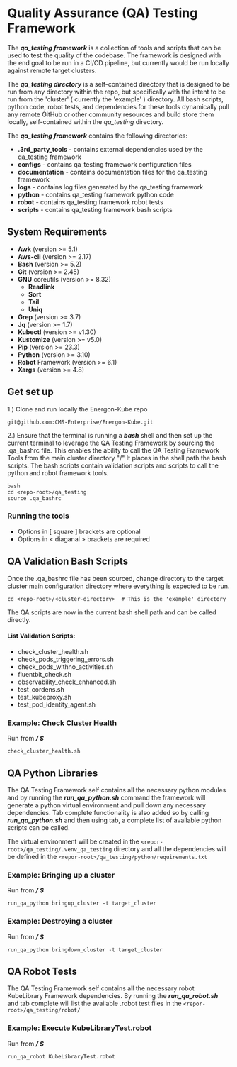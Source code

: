 # Quality Assurance (QA) Testing Framework

The _**qa_testing framework**_ is a collection of tools and scripts that can be used to test the quality of the codebase. The framework is designed with the end goal to be run in a CI/CD pipeline, but currently would be run locally against remote target clusters.

The _**qa_testing directory**_ is a self-contained directory that is designed to be run from any directory within the repo, but specifically with the intent to be run from the 'cluster' ( currently the 'example' ) directory. All bash scripts, python code, robot tests, and dependencies for these tools dynamically pull any remote GitHub or other community resources and build store them locally, self-contained within the _qa_testing_ directory.

The _**qa_testing framework**_ contains the following directories:

- **.3rd_party_tools** - contains external dependencies used by the qa_testing framework
- **configs** - contains qa_testing framework configuration files
- **documentation** - contains documentation files for the qa_testing framework
- **logs** - contains log files generated by the qa_testing framework
- **python** - contains qa_testing framework python code
- **robot** - contains qa_testing framework robot tests
- **scripts** - contains qa_testing framework bash scripts



## System Requirements
* **Awk** (version >= 5.1)
* **Aws-cli** (version >= 2.17)
* **Bash** (version >= 5.2)
* **Git** (version >= 2.45)
* **GNU** coreutils (version >= 8.32)
  * **Readlink**
  * **Sort**
  * **Tail**
  * **Uniq**
* **Grep** (version >= 3.7)
* **Jq** (version >= 1.7)
* **Kubectl** (version >= v1.30)
* **Kustomize** (version >= v5.0)
* **Pip** (version >= 23.3)
* **Python** (version >= 3.10)
* **Robot** Framework (version >= 6.1)
* **Xargs** (version >= 4.8)


## Get set up

1.) Clone and run locally the Energon-Kube repo

```git@github.com:CMS-Enterprise/Energon-Kube.git```

2.) Ensure that the terminal is running a _**bash**_ shell and then set up the current terminal to leverage the QA Testing Framework by sourcing the .qa_bashrc file.  This enables the ability to call the QA Testing Framework Tools from the main cluster directory "<repo-root>/<cluster-directory>"  It places in the shell path the bash scripts.  The bash scripts contain validation scripts and scripts to call the python and robot framework tools.

```
bash
cd <repo-root>/qa_testing
source .qa_bashrc
```

### Running the tools

* Options in [ square ] brackets are optional
* Options in \< diaganal \> brackets are required

## QA Validation Bash Scripts

Once the .qa_bashrc file has been sourced, change directory to the target cluster main configuration directory where everything is expected to be run.

```
cd <repo-root>/<cluster-directory>  # This is the 'example' directory
```
The QA scripts are now in the current bash shell path and can be called directly.

#### List Validation Scripts:
* check_cluster_health.sh
* check_pods_triggering_errors.sh
* check_pods_withno_activities.sh
* fluentbit_check.sh
* observability_check_enhanced.sh
* test_cordens.sh
* test_kubeproxy.sh
* test_pod_identity_agent.sh

### Example: Check Cluster Health
Run from **_<repo-root>/<cluster-directory> $_**
```
check_cluster_health.sh
```

## QA Python Libraries

The QA Testing Framework self contains all the necessary python modules and by running the _**run_qa_python.sh**_ command the framework will generate a python virtual environment and pull down any necessary dependencies. Tab complete functionality is also added so by calling _**run_qa_python.sh**_ and then using tab, a complete list of available python scripts can be called.

The virtual environment will be created in the `<repor-root>/qa_testing/.venv_qa_testing` directory and all the dependencies will be defined in the `<repor-root>/qa_testing/python/requirements.txt`

### Example: Bringing up a cluster
Run from **_<repo-root>/<cluster-directory> $_**
```
run_qa_python bringup_cluster -t target_cluster
```

### Example: Destroying a cluster
Run from **_<repo-root>/<cluster-directory> $_**
```
run_qa_python bringdown_cluster -t target_cluster
```

## QA Robot Tests

The QA Testing Framework self contains all the necessary robot KubeLibrary Framework dependencies. By running the _**run_qa_robot.sh**_ and tab complete will list the available .robot test files in the `<repor-root>/qa_testing/robot/`

### Example: Execute KubeLibraryTest.robot 
Run from **_<repo-root>/<cluster-directory> $_**
```
run_qa_robot KubeLibraryTest.robot
```